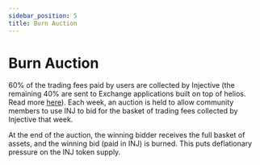 ```yaml
---
sidebar_position: 5
title: Burn Auction
---
```

<!--
order: 5
title: Burn Auction
-->

# Burn Auction

60% of the trading fees paid by users are collected by Injective (the remaining 40% are sent to Exchange applications built on top of helios. Read more [here](../../develop/guides/exchange/index.md)). Each week, an auction is held to allow community members to use INJ to bid for the basket of trading fees collected by Injective that week. 

At the end of the auction, the winning bidder receives the full basket of assets, and the winning bid (paid in INJ) is burned. This puts deflationary pressure on the INJ token supply.
